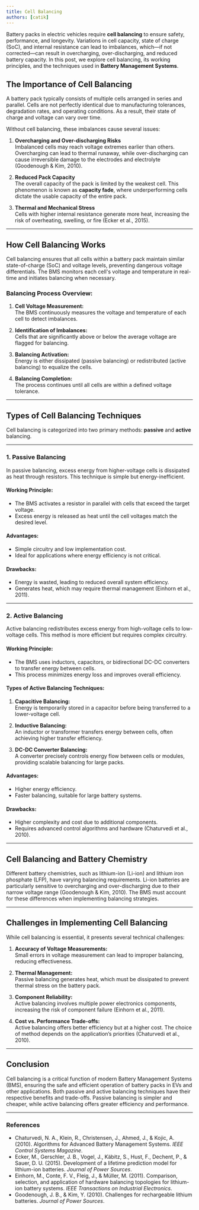 ```yaml
---
title: Cell Balancing
authors: [catik]
---
```



Battery packs in electric vehicles require **cell balancing** to ensure safety, performance, and longevity. Variations in cell capacity, state of charge (SoC), and internal resistance can lead to imbalances, which—if not corrected—can result in overcharging, over-discharging, and reduced battery capacity. In this post, we explore cell balancing, its working principles, and the techniques used in **Battery Management Systems**.

<!-- truncate -->

## **The Importance of Cell Balancing**

A battery pack typically consists of multiple cells arranged in series and parallel. Cells are not perfectly identical due to manufacturing tolerances, degradation rates, and operating conditions. As a result, their state of charge and voltage can vary over time.

Without cell balancing, these imbalances cause several issues:

1. **Overcharging and Over-discharging Risks**  
   Imbalanced cells may reach voltage extremes earlier than others. Overcharging can lead to thermal runaway, while over-discharging can cause irreversible damage to the electrodes and electrolyte (Goodenough & Kim, 2010).

2. **Reduced Pack Capacity**  
   The overall capacity of the pack is limited by the weakest cell. This phenomenon is known as **capacity fade**, where underperforming cells dictate the usable capacity of the entire pack.

3. **Thermal and Mechanical Stress**  
   Cells with higher internal resistance generate more heat, increasing the risk of overheating, swelling, or fire (Ecker et al., 2015).

---

## **How Cell Balancing Works**

Cell balancing ensures that all cells within a battery pack maintain similar state-of-charge (SoC) and voltage levels, preventing dangerous voltage differentials. The BMS monitors each cell's voltage and temperature in real-time and initiates balancing when necessary.

### **Balancing Process Overview:**

1. **Cell Voltage Measurement:**  
   The BMS continuously measures the voltage and temperature of each cell to detect imbalances.

2. **Identification of Imbalances:**  
   Cells that are significantly above or below the average voltage are flagged for balancing.

3. **Balancing Activation:**  
   Energy is either dissipated (passive balancing) or redistributed (active balancing) to equalize the cells.

4. **Balancing Completion:**  
   The process continues until all cells are within a defined voltage tolerance.

---

## **Types of Cell Balancing Techniques**

Cell balancing is categorized into two primary methods: **passive** and **active** balancing.

---

### **1. Passive Balancing**

In passive balancing, excess energy from higher-voltage cells is dissipated as heat through resistors. This technique is simple but energy-inefficient.

#### **Working Principle:**
- The BMS activates a resistor in parallel with cells that exceed the target voltage.
- Excess energy is released as heat until the cell voltages match the desired level.

#### **Advantages:**
- Simple circuitry and low implementation cost.
- Ideal for applications where energy efficiency is not critical.

#### **Drawbacks:**
- Energy is wasted, leading to reduced overall system efficiency.
- Generates heat, which may require thermal management (Einhorn et al., 2011).

---

### **2. Active Balancing**

Active balancing redistributes excess energy from high-voltage cells to low-voltage cells. This method is more efficient but requires complex circuitry.

#### **Working Principle:**
- The BMS uses inductors, capacitors, or bidirectional DC-DC converters to transfer energy between cells.
- This process minimizes energy loss and improves overall efficiency.

#### **Types of Active Balancing Techniques:**
1. **Capacitive Balancing:**  
   Energy is temporarily stored in a capacitor before being transferred to a lower-voltage cell.
   
2. **Inductive Balancing:**  
   An inductor or transformer transfers energy between cells, often achieving higher transfer efficiency.

3. **DC-DC Converter Balancing:**  
   A converter precisely controls energy flow between cells or modules, providing scalable balancing for large packs.

#### **Advantages:**
- Higher energy efficiency.
- Faster balancing, suitable for large battery systems.

#### **Drawbacks:**
- Higher complexity and cost due to additional components.
- Requires advanced control algorithms and hardware (Chaturvedi et al., 2010).

---

## **Cell Balancing and Battery Chemistry**

Different battery chemistries, such as lithium-ion (Li-ion) and lithium iron phosphate (LFP), have varying balancing requirements. Li-ion batteries are particularly sensitive to overcharging and over-discharging due to their narrow voltage range (Goodenough & Kim, 2010). The BMS must account for these differences when implementing balancing strategies.

---

## **Challenges in Implementing Cell Balancing**

While cell balancing is essential, it presents several technical challenges:

1. **Accuracy of Voltage Measurements:**  
   Small errors in voltage measurement can lead to improper balancing, reducing effectiveness.

2. **Thermal Management:**  
   Passive balancing generates heat, which must be dissipated to prevent thermal stress on the battery pack.

3. **Component Reliability:**  
   Active balancing involves multiple power electronics components, increasing the risk of component failure (Einhorn et al., 2011).

4. **Cost vs. Performance Trade-offs:**  
   Active balancing offers better efficiency but at a higher cost. The choice of method depends on the application’s priorities (Chaturvedi et al., 2010).

---

## **Conclusion**

Cell balancing is a critical function of modern Battery Management Systems (BMS), ensuring the safe and efficient operation of battery packs in EVs and other applications. Both passive and active balancing techniques have their respective benefits and trade-offs. Passive balancing is simpler and cheaper, while active balancing offers greater efficiency and performance.

---

### **References**

- Chaturvedi, N. A., Klein, R., Christensen, J., Ahmed, J., & Kojic, A. (2010). Algorithms for Advanced Battery Management Systems. *IEEE Control Systems Magazine*.  
- Ecker, M., Gerschler, J. B., Vogel, J., Käbitz, S., Hust, F., Dechent, P., & Sauer, D. U. (2015). Development of a lifetime prediction model for lithium-ion batteries. *Journal of Power Sources*.  
- Einhorn, M., Conte, F. V., Fleig, J., & Müller, M. (2011). Comparison, selection, and application of hardware balancing topologies for lithium-ion battery systems. *IEEE Transactions on Industrial Electronics*.  
- Goodenough, J. B., & Kim, Y. (2010). Challenges for rechargeable lithium batteries. *Journal of Power Sources*.  
